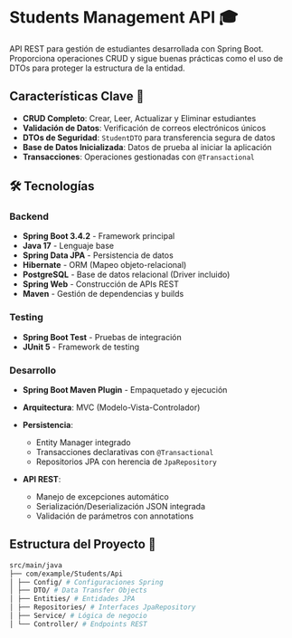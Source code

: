  # Students Management API 🎓

API REST para gestión de estudiantes desarrollada con Spring Boot. Proporciona operaciones CRUD y sigue buenas prácticas como el uso de DTOs para proteger la estructura de la entidad.

## Características Clave 🔑
- **CRUD Completo**: Crear, Leer, Actualizar y Eliminar estudiantes
- **Validación de Datos**: Verificación de correos electrónicos únicos
- **DTOs de Seguridad**: `StudentDTO` para transferencia segura de datos
- **Base de Datos Inicializada**: Datos de prueba al iniciar la aplicación
- **Transacciones**: Operaciones gestionadas con `@Transactional`

## 🛠️ Tecnologías

### Backend
- **Spring Boot 3.4.2** - Framework principal
- **Java 17** - Lenguaje base
- **Spring Data JPA** - Persistencia de datos
- **Hibernate** - ORM (Mapeo objeto-relacional)
- **PostgreSQL** - Base de datos relacional (Driver incluido)
- **Spring Web** - Construcción de APIs REST
- **Maven** - Gestión de dependencias y builds

### Testing
- **Spring Boot Test** - Pruebas de integración
- **JUnit 5** - Framework de testing

### Desarrollo
- **Spring Boot Maven Plugin** - Empaquetado y ejecución

- **Arquitectura**: MVC (Modelo-Vista-Controlador)
- **Persistencia**: 
  - Entity Manager integrado
  - Transacciones declarativas con `@Transactional`
  - Repositorios JPA con herencia de `JpaRepository`
- **API REST**:
  - Manejo de excepciones automático
  - Serialización/Deserialización JSON integrada
  - Validación de parámetros con annotations


## Estructura del Proyecto 📂

```bash
src/main/java
├── com/example/Students/Api
│ ├── Config/ # Configuraciones Spring
│ ├── DTO/ # Data Transfer Objects
│ ├── Entities/ # Entidades JPA
│ ├── Repositories/ # Interfaces JpaRepository
│ ├── Service/ # Lógica de negocio
│ └── Controller/ # Endpoints REST




